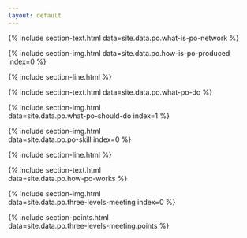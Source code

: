 ```yaml
---
layout: default
---
```


{% 
    include section-text.html 
    data=site.data.po.what-is-po-network
%}

{% 
    include section-img.html 
    data=site.data.po.how-is-po-produced 
    index=0 
%}

{% include section-line.html %}

{% 
    include section-text.html 
    data=site.data.po.what-po-do
%}

{% 
    include section-img.html         
    data=site.data.po.what-po-should-do
    index=1 
%}

{% 
    include section-img.html         
    data=site.data.po.po-skill
    index=0 
%}

{% include section-line.html %}

{% 
    include section-text.html         
    data=site.data.po.how-po-works
%}

{% 
    include section-img.html         
    data=site.data.po.three-levels-meeting
    index=0 
%}

{% 
    include section-points.html         
    data=site.data.po.three-levels-meeting.points
%}